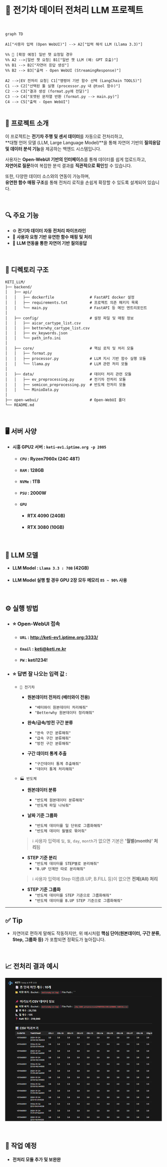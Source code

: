 # 📘 전기차 데이터 전처리 LLM 프로젝트

<br>

```mermaid
graph TD

A1["사용자 입력 (Open WebUI)"] --> A2["입력 해석 LLM (Llama 3.3)"]

%% 🚧 [확장 예정] 일반 챗 요청일 경우
%% A2 -->|일반 챗 요청| B1["일반 챗 LLM (예: GPT 호출)"]
%% B1 --> B2["자연어 응답 생성"]
%% B2 --> B3["출력 - Open WebUI (StreamingResponse)"]

A2 -->|EV 전처리 요청| C1["명령어 기반 함수 선택 (LangChain TOOLS)"]
C1 --> C2["선택된 툴 실행 (processor.py 내 @tool 함수)"]
C2 --> C3["결과 생성 (format.py에 전달)"]
C3 --> C4["포맷된 문자열 반환 (format.py --> main.py)"]
C4 --> C5["출력 - Open WebUI"]


```

## 🧾 프로젝트 소개

이 프로젝트는 **전기차 주행 및 센서 데이터**를 자동으로 전처리하고,  
**대형 언어 모델 (LLM, Large Language Model)**을 통해 자연어 기반의 **질의응답 및 데이터 분석 기능**을 제공하는 백엔드 시스템입니다.

사용자는 **Open-WebUI 기반의 인터페이스**를 통해 데이터를 쉽게 업로드하고,  
**자연어로 질문**하여 복잡한 분석 결과를 **직관적으로 확인**할 수 있습니다.

또한, 다양한 데이터 소스와의 연동이 가능하며,  
**유연한 함수 매핑 구조**를 통해 전처리 로직을 손쉽게 확장할 수 있도록 설계되어 있습니다.


<br>

## 🔍 주요 기능

- ⚙️ **전기차 데이터 자동 전처리 파이프라인**
- 🔁 **사용자 요청 기반 유연한 함수 매핑 및 처리**
- 🤖 **LLM 연동을 통한 자연어 기반 질의응답**

<br>

## 📂 디렉토리 구조 
```
KETI_LLM/
├── backend/                         
│   ├── api/    
│   │   ├── dockerfile                # FastAPI docker 설정
│   │   ├── requirements.txt          # 프로젝트 의존 패키지 목록                      
│   │   └── main.py                   # FastAPI 등 메인 엔트리포인트
│
│   ├── config/                       # 설정 파일 및 매핑 정보
│   │   ├── aicar_cartype_list.csv   
│   │   ├── betterwhy_cartype_list.csv   
│   │   ├── ev_keywords.json             
│   │   └── path_info.ini                
│
│   ├── core/                         # 핵심 로직 및 처리 모듈
│   │   ├── format.py                 
│   │   ├── processor.py              # LLM 지시 기반 함수 실행 모듈
│   │   └── llama.py                  # LLM 관련 처리 모듈
│
│   ├── data/                         # 데이터 처리 관련 모듈
│   │   ├── ev_preprocessing.py       # 전기차 전처리 모듈
│   │   ├── semicon_preprocessing.py  # 반도체 전처리 모듈 
│   │   └── MinioData.py        
│
├── open-webui/                       # Open-WebUI 폴더
└── README.md                         
```

<br>


## 🖥️ 서버 사양 
 - #### 시흥 GPU2 서버 : `keti-ev1.iptime.org -p 2005`
    - #### `CPU` : Ryzen7960x (24C 48T)
    - #### `RAM` : 128GB
    - #### `NVMe` : 1TB
    - #### `PSU` : 2000W
    - #### `GPU` 
        - #### RTX 4090 (24GB)
        - #### RTX 3080 (10GB)

<br>

## 🧠 LLM 모델 
 - #### LLM Model : `Llama 3.3 : 70B` (42GB) 
 - #### LLM Model 실행 할 경우 GPU 2장 모두 메모리 `85 ~ 90%` 사용

<br>

## ⚙️ 실행 방법
- ### ⭐ Open-WebUI 접속
    - #### `URL` : http://keti-ev1.iptime.org:3333/
    - #### `Email` : keti@keti.re.kr
    - #### `PW` : keti1234!

- ### ⭐ 답변 잘 나오는 입력 값 :
  - `🚗 전기차`
    - **원본데이터 전처리 (배터와이 전용)**
        - `"배터와이 원본데이터 처리해줘"`
        - `"Betterwhy 원본데이터 정리해줘"`
    - **완속/급속/방전 구간 분류**
        - `"완속 구간 분류해줘"`
        - `"급속 구간 분류해줘"`
        - `"방전 구간 분류해줘"`

    - **구간 데이터 통계 추출**
        - `"구간데이터 통계 추출해줘"`
        - `"데이터 통계 처리해줘"`


  - `🏭 반도체`
    - **원본데이터 분류**
        - `"반도체 원본데이터 분류해줘"`
        - `"반도체 파일 나눠줘"`

    - **날짜 기준 그룹화**
        - `"반도체 데이터를 일 단위로 그룹화해줘"`
        - `"반도체 데이터 월별로 묶어줘"`

    > ℹ️ 사용자 입력에 `일`, `월`, `day`, `month`가 없으면 기본은 **'월별(month)' 처리**됨

    - **STEP 기준 분리**
        - `"반도체 데이터를 STEP별로 분리해줘"`
        - `"B.UP 단계만 따로 분리해줘"`

    > ℹ️ 사용자 입력에 Step 이름(B.UP, B.FILL 등)이 없으면 **전체(All) 처리**

    - **STEP 기준 그룹화**
        - `"반도체 데이터를 STEP 기준으로 그룹화해줘"`
        - `"반도체 데이터를 B.UP STEP 기준으로 그룹화해줘"`

---

## ✅ Tip

- 자연어로 편하게 말해도 작동하지만, 위 예시처럼 **핵심 단어(원본데이터, 구간 분류, Step, 그룹화 등)** 가 포함되면 정확도가 높아집니다.
    
    
<br>

## 📈 전처리 결과 예시

![image](https://github.com/WO2IN/ev_assets/blob/main/preprocessing_result.png)


<br>

## 📝 작업 예정
- #### 전처리 모듈 추가 및 보완완

